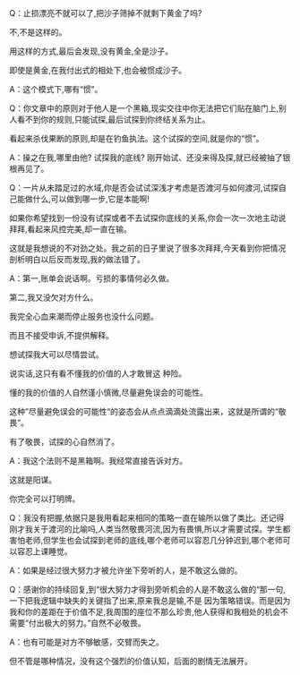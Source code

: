 Q：止损漂亮不就可以了,把沙子筛掉不就剩下黄金了吗? 

不,不是这样的。

用这样的方式,最后会发现,没有黄金,全是沙子。

即使是黄金,在我付出式的相处下,也会被惯成沙子。

A：这个模式下,哪有“惯”。

Q：你文章中的原则对于他人是一个黑箱,现实交往中你无法把它们贴在脑门上,别人看不到你的规则,只能试探,最后试探到你终结关系为止。

看起来杀伐果断的原则,却是在钓鱼执法。这个试探的空间,就是你的“惯”。

A：操之在我,哪里由他? 试探我的底线? 刚开始试、还没来得及探,就已经被抽了银根再见了。

Q：一片从未踏足过的水域,你是否会试试深浅才考虑是否渡河与如何渡河,试探自己能做什么,可以做到哪一步,它是本能啊!

如果你希望找到一份没有试探或者不去试探你底线的关系,你会一次一次地主动说拜拜,看起来风控完美,却一直在输。

这就是我想说的不对劲之处。我之前的日子里说了很多次拜拜,今天看到你把情况剖析明白以后反而发现,我的做法错了。

A：第一,账单会说话啊。亏损的事情何必久做。

第二,我又没欠对方什么。

我完全心血来潮而停止服务也没什么问题。

而且不接受申诉,不提供解释。

想试探我大可以尽情尝试。

说实话,这只有看不懂我的价值的人才敢冒这
种险。

懂的我的价值的人自然谨小慎微,尽量避免误会的可能性。

这种”尽量避免误会的可能性“的姿态会从点点滴滴处流露出来，这就是所谓的“敬畏”。

有了敬畏，试探的心自然消了。

A：我这个法则不是黑箱啊。我经常直接告诉对方。

这就是阳谋。

你完全可以打明牌。

Q：我没有把握,依据只是我用看起来相同的策略一直在输所以做了类比。还记得刚才我关于渡河的比喻吗,人类当然敬畏河流,因为有畏惧,所以才需要试探。学生都害怕老师,但学生也会试探到老师的底线,哪个老师可以容忍几分钟迟到,哪个老师可以容忍上课睡觉。

A：如果是经过很大努力才被允许坐下旁听的人，是不敢这么做的。

Q：感谢你的持续回复,到“很大努力才得到旁听机会的人是不敢这么做的“那一句,一下把我逻辑中缺失的关键指了出来,原来我总是输,不是
因为策略错误。而是因为我和你的差距在于价值不足,我周围的座位不那么珍贵,他人获得和我相处的机会不需要“付出极大的努力。”自然不必敬畏。

A：也有可能是对方不够敏感，交臂而失之。

但不管是哪种情况，没有这个强烈的价值认知，后面的剧情无法展开。